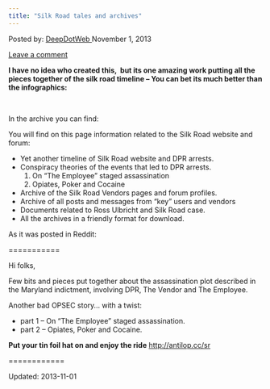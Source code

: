 ```yaml
---
title: "Silk Road tales and archives"
---
```


<span>Posted by: <a href="/author/admin/" title="">DeepDotWeb </a></span>
<span>November 1, 2013</span>

<span><a href="/2013/11/01/silk-road-tales-and-archives/#respond">Leave a comment</a></span>


<p><strong>I have no idea who created this,  but its one amazing work putting all the pieces together of the silk road timeline &#8211; You can bet its much better than the infographics:</strong></p>
<p>&nbsp;</p>
<p>In the archive you can find:</p>
<p>You will find on this page information related to the Silk Road website and forum:</p>
<ul>
<li>Yet another timeline of Silk Road website and DPR arrests.</li>
<li>Conspiracy theories of the events that led to DPR arrests.
<ol>
<li>On &#8220;The Employee&#8221; staged assassination</li>
<li>Opiates, Poker and Cocaine</li>
</ol>
</li>
<li><a> Archive of the Silk Road </a>Vendors pages and forum profiles.</li>
<li>Archive of all posts and messages from &#8220;key&#8221; users and vendors</li>
<li>Documents related to Ross Ulbricht and Silk Road case.</li>
<li>All the archives in a friendly format for download.</li>
</ul>
<p>As it was posted in Reddit:</p>
<p>===========</p>
<p>Hi folks,</p>
<p>Few bits and pieces put together about the assassination plot described in the Maryland indictment, involving DPR, The Vendor and The Employee.</p>
<p>Another bad OPSEC story&#8230; with a twist:</p>
<ul>
<li>part 1 &#8211; On &#8220;The Employee&#8221; staged assassination.</li>
<li>part 2 &#8211; Opiates, Poker and Cocaine.</li>
</ul>
<p><strong>Put your tin foil hat on and enjoy the ride</strong> <a href="http://antilop.cc/sr" target="_blank">http://antilop.cc/sr</a></p>
<p>============</p>


Updated: 2013-11-01